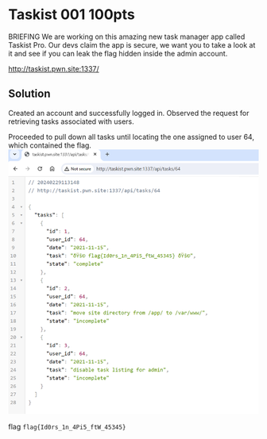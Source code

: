 # Taskist 001 100pts

BRIEFING
We are working on this amazing new task manager app called Taskist Pro. Our devs claim the app is secure, we want you to take a look at it and see if you can leak the flag hidden inside the admin account.

http://taskist.pwn.site:1337/

## Solution

Created an account and successfully logged in.
Observed the request for retrieving tasks associated with users.

Proceeded to pull down all tasks until locating the one assigned to user 64, which contained the flag.
![alt text](image.png)

flag `flag{Id0rs_1n_4Pi5_ftW_45345}`


